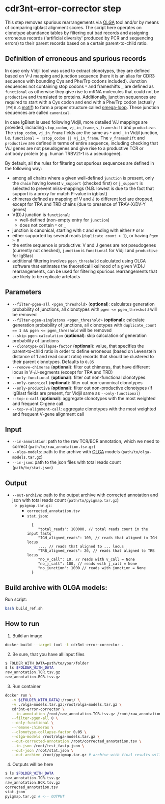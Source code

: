 # cdr3nt-error-corrector step

This step removes spurious rearrangements via [OLGA](https://github.com/statbiophys/OLGA) tool and/or by means of comparing igblast alignment scores. The script here operates on clonotype abundance tables by filtering out bad records and assigning erroneous records ('artificial diversity' produced by PCR and sequencing errors) to their parent records based on a certain parent-to-child ratio.

## Definition of erroneous and spurious records

In case only Vidjil tool was used to extract clonotypes, they are defined based on V-J mapping and junction sequence (here it is an alias for CDR3 sequence with bounding Cys and Phe/Trp codons included). Junction sequences not containing stop codons ``*`` and frameshifts ``_`` are defined as ``functional`` as otherwise they give rise to mRNA molecules that could not be ``productive`` and translated to proteins.
Additionally, junction sequences are required to start with a Cys codon and end with a Phe/Trp codon (actually ``[FW]G.G`` [motif](https://www.pnas.org/doi/10.1073/pnas.121101598)) to form a proper structure called [omega-loop](https://www.ncbi.nlm.nih.gov/pmc/articles/PMC5753249/). These junction sequences are called ``canonical``.

In case IgBlast is used following Vidjil, more detailed V/J mappings are provided, including ``stop_codon``, ``vj_in_frame``, ``v_frameshift`` and ``productive``. The ``stop_codon``, ``vj_in_frame`` fields are the same as ``*`` and ``_`` in Vidjil junction, i.e. ``functional = !stop_codon || vj_in_frame``. The ``v_frameshift`` and ``productive`` are defined in terms of entire sequence, including checking that V/J genes are not pseudogenes and give rise to a productive TCR or antibody protein (e.g. human TRBV21-1 is a pseudogene).

By default, all the rules for filtering out spurious sequences are defined in the following way:

* among all chains where a given well-defined ``junction`` is present, only the ``chain`` having lowest ``v_support`` (checked first) or ``j_support`` is selected to prevent miss-mappings (N.B. lowest is due to the fact that support is a proxy for match P-value in igblast)
* chimeras defined as mapping of V and J to different loci are dropped, except for TRA and TRD chains (due to presence of TRAV-X/DV-Y genes)
* V(D)J junction is ``functional``:
  * well-defined (non-empty entry for ``junction``)
  * does not contain ``*`` or ``_``
* junction is canonical, starting with ``C`` and ending with either ``F`` or ``W``
* either supported by several reads (``duplicate_count > 1``), or having ``Pgen > 0``
* the entire sequence is productive: V and J genes are not pseudogenes (currently not checked), ``junction`` is ``functional`` for Vidjil and ``productive`` for IgBlast
* additional filtering involves ``pgen_threshold`` calculated using OLGA software that estimates the theoretical likelihood of a given V(D)J rearrangements, can be used for filtering spurious rearrangements that are likely to be replicate artefacts


## Parameters

* `--filter-pgen-all <pgen_threshold>` (**optional**): calculates generation probability of junctions, all clonotypes with `pgen <= pgen_threshold` will be removed
* `--filter-pgen-singletons <pgen_threshold>` (**optional**): calculate generation probability of junctions, all clonotypes with `duplicate_count == 1 && pgen <= pgen_threshold` will be removed
* `--skip-pgen-calculation` (**optional**): skip calculation of generation probability of junctions
* `--clonotype-collapse-factor` (**optional**): value, that specifies the parent-to-child ratio in order to define erroneous (based on Levenstein distance of 1 and read count ratio) records that should be clustered to their parent clonotypes. Defaults to ``0.05``
* `--remove-chimeras` (**optional**): filter out chimeras, that have different locus in V-/J-segments (except for TRA and TRD)
* `--only-functional` (**optional**): filter out non-functional clonotypes
* `--only-canonical` (**optional**): filter out non-canonical clonotypes
* `--only-productive` (**optional**): filter out non-productive clonotypes (if IgBlast fields are present, for Vidjil same as ``--only-functional``)
* `--top-c-call` (**optional**): aggregate clonotypes with the most weighted and frequent C-gene call
* `--top-v-alignment-call`: aggregate clonotypes with the most weighted and frequent V-gene alignment call

## Input

* `--in-annotation`: path to the raw TCR/BCR annotation, which we need to correct (`path/to/raw_annotation.tsv.gz`)
* `--olga-models`: path to the archive with [OLGA](https://github.com/statbiophys/OLGA/tree/master/olga/default_models) models (`path/to/olga-models.tar.gz`)
* `--in-json`: path to the json files with total reads count (`path/to/stat.json`)

## Output

* `--out-archive`: path to the output archive with corrected annotation and json with total reads count (`path/to/pyigmap.tar.gz`)
  * `pyigmap.tar.gz`:
    * `corrected_annotation.tsv`
    * `stat.json`:
      ```json5
        {
           "total_reads": 100000, // total reads count in the input fastq
           "IGH_aligned_reads": 100, // reads that aligned to IGH locus
           ..., // reads that aligned to ... locus
           "TRB_aligned_reads": 20, // reads that aligned to TRB locus
           "no_v_call": 10, // reads with v_call = None
           "no_j_call": 100, // reads with j_call = None
           "no_junction": 1000 // reads with junction = None
        }
      ```


## Build archive with OLGA models:

Run script:
```bash
bash build_ref.sh
``` 

## How to run

1. Build an image

```bash
docker build --target tool -t cdr3nt-error-corrector .
```

2. Be sure, that you have all input files

```bash
$ FOLDER_WITH_DATA=path/to/your/folder
$ ls $FOLDER_WITH_DATA
raw_annotation.TCR.tsv.gz
raw_annotation.BCR.tsv.gz
```

3. Run container

```bash
docker run \
   -v ${FOLDER_WITH_DATA}:/root/ \
   -v ./olga-models.tar.gz:/root/olga-models.tar.gz \
   cdr3nt-error-corrector \
   --in-annotation /root/raw_annotation.TCR.tsv.gz /root/raw_annotation.BCR.tsv.gz \
   --filter-pgen-all 0 \
   --only-functional \
   --remove-chimeras \
   --clonotype-collapse-factor 0.05 \
   --olga-models /root/olga-models.tar.gz \
   --out-corrected-annotation /root/corrected_annotation.tsv \
   --in-json /root/test_fastp.json \
   --out-json /root/stat.json \
   --out-archive /root/pyigmap.tar.gz # archive with final results will be saved into ./unit_tests/test_data/
```

4. Outputs will be here

```bash
$ ls $FOLDER_WITH_DATA
raw_annotation.TCR.tsv.gz
raw_annotation.BCR.tsv.gz
corrected_annotation.tsv
stat.json
pyigmap.tar.gz # <-- OUTPUT
```
